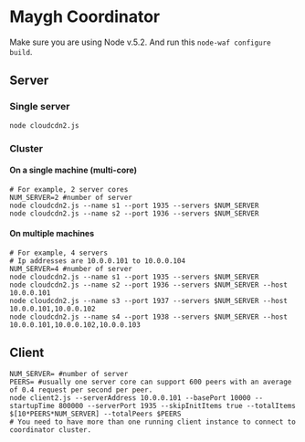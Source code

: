 # Maygh Coordinator

Make sure you are using Node v.5.2. And run this `node-waf configure build`.

## Server

### Single server

    node cloudcdn2.js

### Cluster

#### On a single machine (multi-core)

    # For example, 2 server cores
    NUM_SERVER=2 #number of server
    node cloudcdn2.js --name s1 --port 1935 --servers $NUM_SERVER
    node cloudcdn2.js --name s2 --port 1936 --servers $NUM_SERVER 

#### On multiple machines

    # For example, 4 servers
    # Ip addresses are 10.0.0.101 to 10.0.0.104
    NUM_SERVER=4 #number of server
    node cloudcdn2.js --name s1 --port 1935 --servers $NUM_SERVER
    node cloudcdn2.js --name s2 --port 1936 --servers $NUM_SERVER --host 10.0.0.101
    node cloudcdn2.js --name s3 --port 1937 --servers $NUM_SERVER --host 10.0.0.101,10.0.0.102
    node cloudcdn2.js --name s4 --port 1938 --servers $NUM_SERVER --host 10.0.0.101,10.0.0.102,10.0.0.103
    
## Client

    NUM_SERVER= #number of server
    PEERS= #usually one server core can support 600 peers with an average of 0.4 request per second per peer.
    node client2.js --serverAddress 10.0.0.101 --basePort 10000 --startupTime 800000 --serverPort 1935 --skipInitItems true --totalItems $[10*PEERS*NUM_SERVER] --totalPeers $PEERS
    # You need to have more than one running client instance to connect to coordinator cluster.  